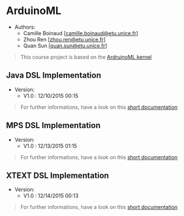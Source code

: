 # ArduinoML

* Authors:
    * Camille Boinaud [[camille.boinaud@etu.unice.fr](mailto:camille.boinaud@etu.unice.fr)]    
    * Zhou Ren [[zhou.ren@etu.unice.fr](mailto:zhou.ren@etu.unice.fr)]
    * Quan Sun [[quan.sun@etu.unice.fr](mailto:quan.sun@etu.unice.fr)]

> This course project is based on the [ArdruinoML kernel](https://github.com/mosser/ArduinoML-kernel)

## Java DSL Implementation

* Version:
    * V1.0 : 12/10/2015 00:15

> For further informations, have a look on this [short documentation](https://github.com/camilleboinaud/pns_dsl_kick_off_lab/blob/master/dsl/internal/java/Readme.md) 

## MPS DSL Implementation 

* Version:
    * V1.0 : 12/13/2015 01:15

> For further informations, have a look on this [short documentation](https://github.com/camilleboinaud/pns_dsl_kick_off_lab/blob/master/dsl/external/mps/Readme.md) 

## XTEXT DSL Implementation 

* Version:
    * V1.0 : 12/14/2015 00:13

> For further informations, have a look on this [short documentation](https://github.com/camilleboinaud/pns_dsl_kick_off_lab/blob/master/dsl/external/xtext/Readme.md) 
  
